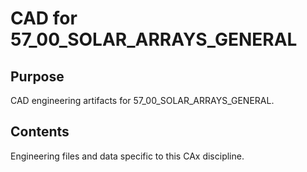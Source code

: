 # CAD for 57_00_SOLAR_ARRAYS_GENERAL

## Purpose
CAD engineering artifacts for 57_00_SOLAR_ARRAYS_GENERAL.

## Contents
Engineering files and data specific to this CAx discipline.
